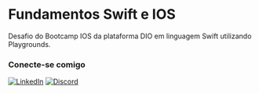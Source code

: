 # Fundamentos Swift e IOS

Desafio do Bootcamp IOS da plataforma DIO em linguagem Swift utilizando Playgrounds.

### Conecte-se comigo
[![LinkedIn](https://img.shields.io/badge/LinkedIn-000?style=for-the-badge&logo=linkedin&logoColor=0E76A8)](https://www.linkedin.com/in/milenaofarril/)
[![Discord](https://img.shields.io/badge/Discord-000?style=for-the-badge&logo=discord)](https://www.discord.com/in/SEUUSERNAME/)
